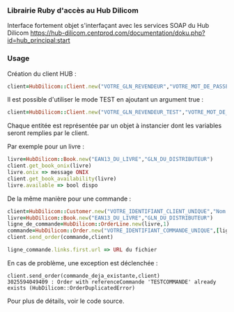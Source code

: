 ### Librairie Ruby d'accès au Hub Dilicom

Interface fortement objet s'interfaçant avec les services SOAP du Hub Dilicom https://hub-dilicom.centprod.com/documentation/doku.php?id=hub_principal:start

### Usage

Création du client HUB :
```ruby
client=HubDilicom::Client.new("VOTRE_GLN_REVENDEUR","VOTRE_MOT_DE_PASSE_REVENDEUR")
```

Il est possible d'utiliser le mode TEST en ajoutant un argument true :
```ruby
client=HubDilicom::Client.new("VOTRE_GLN_REVENDEUR_TEST","VOTRE_MOT_DE_PASSE_REVENDEUR_TEST",true)
```

Chaque entitée est représentée par un objet à instancier dont les variables seront remplies par le client.

Par exemple pour un livre :
```ruby
livre=HubDilicom::Book.new("EAN13_DU_LIVRE","GLN_DU_DISTRIBUTEUR")
client.get_book_onix(livre)
livre.onix => message ONIX
client.get_book_availability(livre)
livre.available => bool dispo
```

De la même manière pour une commande :
```ruby
client=HubDilicom::Customer.new("VOTRE_IDENTIFIANT_CLIENT_UNIQUE","Nom du client","Pays","Code postal","Ville")
livre=HubDilicom::Book.new("EAN13_DU_LIVRE","GLN_DU_DISTRIBUTEUR")
ligne_de_commande=HubDilicom::OrderLine.new(livre,1)
commande=HubDilicom::Order.new("VOTRE_IDENTIFIANT_COMMANDE_UNIQUE",[ligne_de_commande])
client.send_order(commande,client)

ligne_commande.links.first.url => URL du fichier
```

En cas de problème, une exception est déclenchée :
```
client.send_order(commande_deja_existante,client)
3025594049409 : Order with referenceCommande 'TESTCOMMANDE' already exists (HubDilicom::OrderDuplicatedError)
```

Pour plus de détails, voir le code source.
